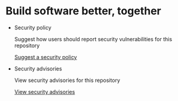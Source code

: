 # Build software better, together

* Security policy

   Suggest how users should report security vulnerabilities for this repository

   [Suggest a security policy](https://github.com/necatichdar/etablo_csv_flutter/security/policy)

* Security advisories

   View security advisories for this repository

  [View security advisories](https://github.com/necatichdar/etablo_csv_flutter/security/advisories)

